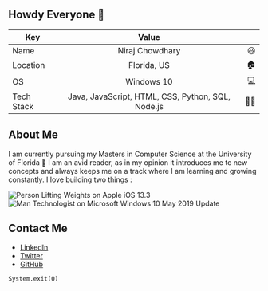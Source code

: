 

## Howdy Everyone 👋
| Key   |      Value      |   |
|----------|:-------------:|------:|
| Name |  Niraj Chowdhary | 😃|
| Location |   Florida, US    |   🏠 |
| OS |Windows 10  |   💻 |
| Tech Stack |Java, JavaScript, HTML, CSS, Python, SQL, Node.js  | 🐱‍💻   |
    
    
## About Me
I am currently pursuing my Masters in Computer Science at the University of Florida 🐊 I am an avid reader, as in my opinion it introduces me to new concepts and always keeps me on a track where I am learning and growing constantly. I love building two things :


![Person Lifting Weights on Apple iOS 13.3](https://emojipedia-us.s3.dualstack.us-west-1.amazonaws.com/thumbs/120/apple/237/weight-lifter_1f3cb.png)![Man Technologist on Microsoft Windows 10 May 2019 Update](https://emojipedia-us.s3.dualstack.us-west-1.amazonaws.com/thumbs/120/microsoft/209/male-technologist_1f468-200d-1f4bb.png) 

## Contact Me
* [LinkedIn](https://www.linkedin.com/in/chowdharyniraj)
* [Twitter ](https://twitter.com/niraj_chowdhary)
* [GitHub](https://www.github.com/chowdharyniraj97)

```
System.exit(0)
```
